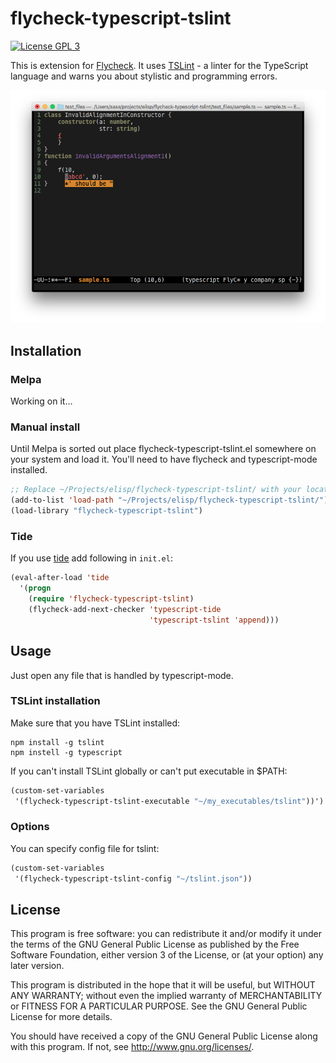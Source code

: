 # flycheck-typescript-tslint

[![License GPL 3](https://img.shields.io/badge/license-GPL_3-green.svg?dummy)](https://github.com/Simplify/flycheck-typescript-tslint/blob/master/COPYING)

This is extension for [Flycheck](http://www.flycheck.org/).
It uses [TSLint](https://github.com/palantir/tslint) - a linter for the TypeScript language and
warns you about stylistic and programming errors.

![flycheck-typescript-tslint screenshot](screenshot-flycheck-typescript-tslint.png)

## Installation

### Melpa

Working on it...

### Manual install

Until Melpa is sorted out place flycheck-typescript-tslint.el somewhere on your system and load it.
You'll need to have flycheck and typescript-mode installed.

```cl
;; Replace ~/Projects/elisp/flycheck-typescript-tslint/ with your location.
(add-to-list 'load-path "~/Projects/elisp/flycheck-typescript-tslint/")
(load-library "flycheck-typescript-tslint")
```

### Tide

If you use [tide](https://github.com/ananthakumaran/tide) add following in `init.el`:

```cl
(eval-after-load 'tide
  '(progn
    (require 'flycheck-typescript-tslint)
	(flycheck-add-next-checker 'typescript-tide
	                           'typescript-tslint 'append)))
```

## Usage

Just open any file that is handled by typescript-mode.

### TSLint installation

Make sure that you have TSLint installed:

```
npm install -g tslint
npm instell -g typescript
```

If you can't install TSLint globally or can't put executable in $PATH:

```cl
(custom-set-variables
 '(flycheck-typescript-tslint-executable "~/my_executables/tslint"))')
```

### Options

You can specify config file for tslint:

```cl
(custom-set-variables
 '(flycheck-typescript-tslint-config "~/tslint.json"))
```

## License

This program is free software: you can redistribute it and/or modify it under
the terms of the GNU General Public License as published by the Free Software
Foundation, either version 3 of the License, or (at your option) any later
version.

This program is distributed in the hope that it will be useful, but WITHOUT ANY
WARRANTY; without even the implied warranty of MERCHANTABILITY or FITNESS FOR A
PARTICULAR PURPOSE.  See the GNU General Public License for more details.

You should have received a copy of the GNU General Public License along with
this program.  If not, see http://www.gnu.org/licenses/.
